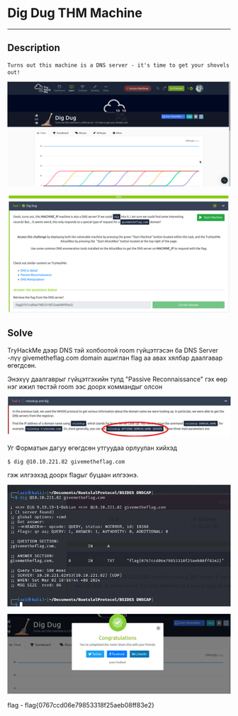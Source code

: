 # Dig Dug THM Machine
*** 

## Description
    Turns out this machine is a DNS server - it's time to get your shovels out!

<p align="center">
  <img src="https://github.com/Uz169/F.NS355-DNS-SSL-CTF-Writeup/blob/main/TryHackMe%20%3A%20Dig%20Dug/files/5.png">
</p>

<p align="center">
  <img src="https://github.com/Uz169/F.NS355-DNS-SSL-CTF-Writeup/blob/main/TryHackMe%20%3A%20Dig%20Dug/files/6.png">
</p>

## Solve

<p> TryHackMe дээр DNS тэй холбоотой room гүйцэтгэсэн ба DNS Server -лүү givemetheflag.com domain ашиглан flag аа авах хялбар даалгавар өгөгдсөн. </p>
<p> Энэхүү даалгаврыг гүйцэтгэхийн тулд "Passive Reconnaissance" гэх өөр нэг ижил төстэй room ээс доорх коммандыг олсон </p>

<p align="center">
  <img src="https://github.com/Uz169/F.NS355-DNS-SSL-CTF-Writeup/blob/main/TryHackMe%20%3A%20Dig%20Dug/files/8.png">
</p>

Уг Форматын дагуу өгөгдсөн утгуудаа орлуулан хийхэд

```
$ dig @10.10.221.82 givemetheflag.com
```
гэж илгээхэд доорх flagыг буцаан илгээнэ.

<p align="center">
  <img src="https://github.com/Uz169/F.NS355-DNS-SSL-CTF-Writeup/blob/main/TryHackMe%20%3A%20Dig%20Dug/files/7.png">
</p>

<p align="center">
  <img src="https://github.com/Uz169/F.NS355-DNS-SSL-CTF-Writeup/blob/main/TryHackMe%20%3A%20Dig%20Dug/files/4.png">
</p>

flag - flag{0767ccd06e79853318f25aeb08ff83e2}











